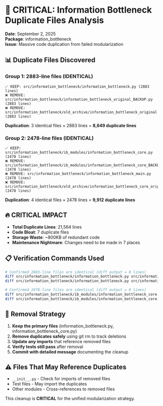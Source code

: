 # 🚨 CRITICAL: Information Bottleneck Duplicate Files Analysis

**Date**: September 2, 2025  
**Package**: information_bottleneck  
**Issue**: Massive code duplication from failed modularization  

## 📊 Duplicate Files Discovered

### Group 1: 2883-line files (IDENTICAL)
```
✅ KEEP: src/information_bottleneck/information_bottleneck.py (2883 lines)
❌ REMOVE: src/information_bottleneck/information_bottleneck_original_BACKUP.py (2883 lines) 
❌ REMOVE: src/information_bottleneck/old_archive/information_bottleneck_original.py (2883 lines)
```
**Duplication**: 3 identical files × 2883 lines = **8,649 duplicate lines**

### Group 2: 2478-line files (IDENTICAL)
```
✅ KEEP: src/information_bottleneck/ib_modules/information_bottleneck_core.py (2478 lines)
❌ REMOVE: src/information_bottleneck/ib_modules/information_bottleneck_core_BACKUP.py (2478 lines)
❌ REMOVE: src/information_bottleneck/information_bottleneck_main.py (2478 lines)  
❌ REMOVE: src/information_bottleneck/old_archive/information_bottleneck_core_original.py (2478 lines)
```
**Duplication**: 4 identical files × 2478 lines = **9,912 duplicate lines**

## 🔥 CRITICAL IMPACT
- **Total Duplicate Lines**: 21,564 lines
- **Code Bloat**: 7 duplicate files  
- **Storage Waste**: ~800KB of redundant code
- **Maintenance Nightmare**: Changes need to be made in 7 places

## 📋 Verification Commands Used
```bash
# Confirmed 2883-line files are identical (diff output = 0 lines)
diff src/information_bottleneck/information_bottleneck.py src/information_bottleneck/old_archive/information_bottleneck_original.py | wc -l
diff src/information_bottleneck/information_bottleneck.py src/information_bottleneck/information_bottleneck_original_BACKUP.py | wc -l

# Confirmed 2478-line files are identical (diff output = 0 lines)
diff src/information_bottleneck/ib_modules/information_bottleneck_core.py src/information_bottleneck/ib_modules/information_bottleneck_core_BACKUP.py | wc -l
diff src/information_bottleneck/ib_modules/information_bottleneck_core.py src/information_bottleneck/information_bottleneck_main.py | wc -l
```

## 🎯 Removal Strategy
1. **Keep the primary files** (information_bottleneck.py, information_bottleneck_core.py)
2. **Remove duplicates safely** using git rm to track deletions
3. **Update any imports** that reference removed files
4. **Verify tests still pass** after removal
5. **Commit with detailed message** documenting the cleanup

## ⚠️ Files That May Reference Duplicates
- `__init__.py` - Check for imports of removed files
- Test files - May import the duplicates  
- Other modules - Cross-references to removed files

This cleanup is **CRITICAL** for the unified modularization strategy.